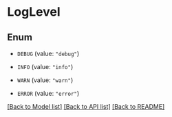 # LogLevel

## Enum


* `DEBUG` (value: `"debug"`)

* `INFO` (value: `"info"`)

* `WARN` (value: `"warn"`)

* `ERROR` (value: `"error"`)


[[Back to Model list]](../README.md#documentation-for-models) [[Back to API list]](../README.md#documentation-for-api-endpoints) [[Back to README]](../README.md)


